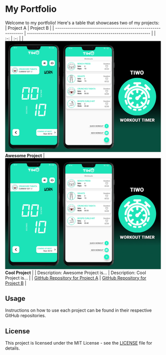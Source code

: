 # My Portfolio

Welcome to my portfolio! Here's a table that showcases two of my projects:
| Project A                                                      | Project B                                                      |
| -------------------------------------------------------------- | -------------------------------------------------------------- |
| :-: | :-: |
| ![TIWO: Workout Timer](https://github.com/FabioAndresSQ/FabioAndresSQ/blob/main/TiwoWorkoutTimer.jpg?raw=true) **Awesome Project** | ![Project B](https://github.com/FabioAndresSQ/FabioAndresSQ/blob/main/TiwoWorkoutTimer.jpg?raw=true) **Cool Project**    |
| Description: Awesome Project is...                               | Description: Cool Project is...                                 |
| [GitHub Repository for Project A](https://github.com/your-username/project-a) | [GitHub Repository for Project B](https://github.com/your-username/project-b) |

## Usage

Instructions on how to use each project can be found in their respective GitHub repositories.

## License

This project is licensed under the MIT License - see the [LICENSE](LICENSE) file for details.

